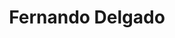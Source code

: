 ---
name: Fernando Delgado
title: Fernando Delgado
description: Algorithms, Law, and Policy
group: Working Groups
task: Algorithms, Law, and Policy
time: 
link: https://infosci.cornell.edu/content/delgado
image: "/assets/organization/past_leadership/fernando.jpg"
---